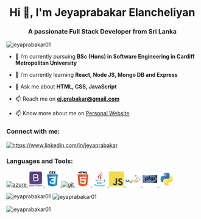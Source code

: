 <h1 align="center">Hi 👋, I'm Jeyaprabakar Elancheliyan</h1>
<h3 align="center">A passionate Full Stack Developer from Sri Lanka</h3>

<p align="left"> <img src="https://komarev.com/ghpvc/?username=jeyaprabakar01&label=Profile%20views&color=0e75b6&style=flat" alt="jeyaprabakar01" /> </p>

- 🔭 I’m currently pursuing **BSc (Hons) in Software Engineering in Cardiff Metropolitan University**

- 🌱 I’m currently learning **React, Node JS, Mongo DB and Express**

- 💬 Ask me about **HTML, CSS, JavaScript**

- 📫 Reach me on **ej.prabakar@gmail.com**

- 📫 Know more about me on [Personal Website](https://jeyaprabakar.com/)

<h3 align="left">Connect with me:</h3>
<p align="left">
<a href="https://linkedin.com/in/jeyaprabakar" target="blank"><img align="center" src="https://raw.githubusercontent.com/rahuldkjain/github-profile-readme-generator/master/src/images/icons/Social/linked-in-alt.svg" alt="https://www.linkedin.com/in/jeyaprabakar" height="30" width="40" /></a>
</p>

<h3 align="left">Languages and Tools:</h3>
<p align="left"> <a href="https://azure.microsoft.com/en-in/" target="_blank"> <img src="https://www.vectorlogo.zone/logos/microsoft_azure/microsoft_azure-icon.svg" alt="azure" width="40" height="40"/> </a> <a href="https://getbootstrap.com" target="_blank"> <img src="https://raw.githubusercontent.com/devicons/devicon/master/icons/bootstrap/bootstrap-plain-wordmark.svg" alt="bootstrap" width="40" height="40"/> </a> <a href="https://www.w3schools.com/css/" target="_blank"> <img src="https://raw.githubusercontent.com/devicons/devicon/master/icons/css3/css3-original-wordmark.svg" alt="css3" width="40" height="40"/> </a> <a href="https://git-scm.com/" target="_blank"> <img src="https://www.vectorlogo.zone/logos/git-scm/git-scm-icon.svg" alt="git" width="40" height="40"/> </a> <a href="https://www.w3.org/html/" target="_blank"> <img src="https://raw.githubusercontent.com/devicons/devicon/master/icons/html5/html5-original-wordmark.svg" alt="html5" width="40" height="40"/> </a> <a href="https://www.java.com" target="_blank"> <img src="https://raw.githubusercontent.com/devicons/devicon/master/icons/java/java-original.svg" alt="java" width="40" height="40"/> </a> <a href="https://developer.mozilla.org/en-US/docs/Web/JavaScript" target="_blank"> <img src="https://raw.githubusercontent.com/devicons/devicon/master/icons/javascript/javascript-original.svg" alt="javascript" width="40" height="40"/> </a> <a href="https://www.mysql.com/" target="_blank"> <img src="https://raw.githubusercontent.com/devicons/devicon/master/icons/mysql/mysql-original-wordmark.svg" alt="mysql" width="40" height="40"/> </a> <a href="https://www.php.net" target="_blank"> <img src="https://raw.githubusercontent.com/devicons/devicon/master/icons/php/php-original.svg" alt="php" width="40" height="40"/> </a> <a href="https://www.python.org" target="_blank"> <img src="https://raw.githubusercontent.com/devicons/devicon/master/icons/python/python-original.svg" alt="python" width="40" height="40"/> </a> </p>

<p><img align="left" src="https://github-readme-stats.vercel.app/api/top-langs?username=jeyaprabakar01&show_icons=true&locale=en&layout=compact" alt="jeyaprabakar01" /></p>

<p>&nbsp;<img align="center" src="https://github-readme-stats.vercel.app/api?username=jeyaprabakar01&show_icons=true&locale=en" alt="jeyaprabakar01" /></p>

<p><img align="center" src="https://github-readme-streak-stats.herokuapp.com/?user=jeyaprabakar01&" alt="jeyaprabakar01" /></p>
